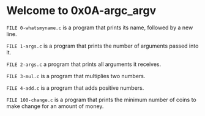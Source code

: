# Welcome to 0x0A-argc_argv

`FILE 0-whatsmyname.c` is a program that prints its name, followed by a new line.

`FILE 1-args.c` is a program that prints the number of arguments passed into it.

`FILE 2-args.c` a program that prints all arguments it receives.

`FILE 3-mul.c` is a program that multiplies two numbers.

`FILE 4-add.c` is a program that adds positive numbers.

`FILE 100-change.c` is a program that prints the minimum number of coins to make change for an amount of money.

